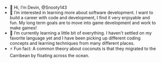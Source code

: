 - 👋 Hi, I’m Devin, @Snooty143
- 👀 I’m interested in learning more about software development. I want to build a career with code and development, I find it very enjoyable and fun. My long term goals are to move into game development and work to make games!
- 🌱 I’m currently learning a little bit of everything. I haven't settled on my favorite language yet and I have been picking up different coding concepts and learning techniques from many different places. 
- ⚡ Fun fact: A common theory about coconuts is that they migrated to the Carribean by floating across the ocean. 

<!---
Snooty143/Snooty143 is a ✨ special ✨ repository because its `README.md` (this file) appears on your GitHub profile.
You can click the Preview link to take a look at your changes.
--->
